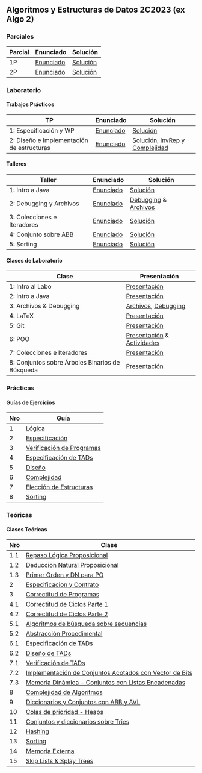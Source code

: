 ## Algoritmos y Estructuras de Datos 2C2023 (ex Algo 2)


### Parciales
| Parcial | Enunciado | Solución |
| - | - | - |
| 1P | [Enunciado](https://github.com/arielbakal/uba_aed/blob/main/parciales/1/enunciado.pdf) | [Solución](https://github.com/arielbakal/uba_aed/blob/main/parciales/1/solucion.pdf) |
| 2P | [Enunciado](https://github.com/arielbakal/uba_aed/blob/main/parciales/2/enunciado.pdf) | [Solución](https://github.com/arielbakal/uba_aed/blob/main/parciales/2/solucion.pdf) |

### Laboratorio

#### Trabajos Prácticos
| TP | Enunciado | Solución | 
|-----|-------------------------------------------------------------------------- |-------------------------------------------------------------------------| 
| 1: Especificación y WP | [Enunciado](https://github.com/arielbakal/uba_aed/blob/main/tps/tp1/enunciado.pdf) | [Solución](https://github.com/arielbakal/uba_aed/blob/main/tps/tp1/solucion.pdf) | 
| 2: Diseño e Implementación de estructuras | [Enunciado](https://github.com/arielbakal/uba_aed/blob/main/tps/tp2/enunciado.pdf) | [Solución](https://github.com/arielbakal/uba_aed/blob/main/tps/tp2/estudiantes/src/main/java/aed/SistemaCNE.java), [InvRep y Complejidad](https://github.com/arielbakal/uba_aed/blob/main/tps/tp2/Invariante%20y%20Complejidades.pdf) |  

#### Talleres
| Taller  | Enunciado | Solución |
|-------|-----------|----------|
| 1: Intro a Java | [Enunciado](https://github.com/arielbakal/uba_aed/blob/main/laboratorio/talleres/1/enunciado.pdf) | [Solución](https://github.com/arielbakal/uba_aed/blob/main/laboratorio/talleres/1/Funciones.java) |  
| 2: Debugging y Archivos | [Enunciado](https://github.com/arielbakal/uba_aed/blob/main/laboratorio/talleres/2/estudiantes/enunciado.pdf) | [Debugging](https://github.com/arielbakal/uba_aed/blob/main/laboratorio/talleres/2/estudiantes/src/main/java/aed/Debugging.java) & [Archivos](https://github.com/arielbakal/uba_aed/blob/main/laboratorio/talleres/2/estudiantes/src/main/java/aed/Archivos.java) | 
| 3: Colecciones e Iteradores | [Enunciado](https://github.com/arielbakal/uba_aed/blob/main/laboratorio/talleres/3/enunciado.pdf) | [Solución](https://github.com/arielbakal/uba_aed/blob/main/laboratorio/talleres/3/src/main/java/aed/ListaEnlazada.java) | 
| 4: Conjunto sobre ABB | [Enunciado](https://github.com/arielbakal/uba_aed/blob/main/laboratorio/talleres/4/enunciado.pdf) | [Solución](https://github.com/arielbakal/uba_aed/blob/main/laboratorio/talleres/4/src/main/java/aed/ABB.java) | 
| 5: Sorting | [Enunciado](https://github.com/arielbakal/uba_aed/blob/main/laboratorio/talleres/5/enunciado.pdf) | [Solución](https://github.com/arielbakal/uba_aed/blob/main/laboratorio/talleres/5/src/main/java/aed/InternetToolkit.java) | 

#### Clases de Laboratorio
| Clase | Presentación |
| - | - | 
| 1: Intro al Labo | [Presentación](https://github.com/arielbakal/uba_aed/blob/main/laboratorio/clases/1%20-%20Intro%20al%20Labo/Intro%20al%20Labo.pdf) | 
| 2: Intro a Java | [Presentación](https://github.com/arielbakal/uba_aed/blob/main/laboratorio/clases/2%20-%20Intro%20a%20Java/Intro%20a%20Java.pdf) | 
| 3: Archivos & Debugging | [Archivos](https://github.com/arielbakal/uba_aed/blob/main/laboratorio/clases/3%20-%20Debugging%20y%20Archivos/Archivos.pdf), [Debugging](https://github.com/arielbakal/uba_aed/blob/main/laboratorio/clases/3%20-%20Debugging%20y%20Archivos/Debugging.pdf) | 
| 4: LaTeX | [Presentación](https://github.com/arielbakal/uba_aed/blob/main/laboratorio/clases/4%20-%20LaTeX/LaTeX.pdf) | 
| 5: Git | [Presentación](https://github.com/arielbakal/uba_aed/blob/main/laboratorio/clases/5%20-%20Git/Git.pdf) | 
| 6: POO | [Presentación](https://github.com/arielbakal/uba_aed/blob/main/laboratorio/clases/6%20-%20POO/POO.pdf) & [Actividades](https://github.com/arielbakal/uba_aed/tree/main/laboratorio/clases/6%20-%20POO/POO/src/main/java/aed) | 
| 7: Colecciones e Iteradores | [Presentación](https://github.com/arielbakal/uba_aed/blob/main/laboratorio/clases/7%20-%20Colecciones%20e%20Iteradores/Colecciones%20e%20Iteradores.pdf) | 
| 8: Conjuntos sobre Árboles Binarios de Búsqueda | [Presentación](https://github.com/arielbakal/uba_aed/blob/main/laboratorio/clases/8%20-%20Conjuntos%20sobre%20%C3%81rboles%20Binarios%20de%20B%C3%BAsqueda/Conjuntos%20sobre%20%C3%81rboles%20Binarios%20de%20B%C3%BAsqueda.pdf) | 

### Prácticas

#### Guías de Ejercicios
| Nro | Guía |
| -- | --|
| 1 | [Lógica](https://github.com/arielbakal/uba_aed/blob/main/practicas/guias/Practica%201%20-%20Logica.pdf) |
| 2 | [Especificación](https://github.com/arielbakal/uba_aed/blob/main/practicas/guias/Practica%202%20-%20Especificaci%C3%B3n.pdf) |
| 3 | [Verificación de Programas](https://github.com/arielbakal/uba_aed/blob/main/practicas/guias/Practica%203%20-%20Verificaci%C3%B3n%20de%20programas.pdf) |
| 4 | [Especificación de TADs](https://github.com/arielbakal/uba_aed/blob/main/practicas/guias/Practica%204%20-%20Especificaci%C3%B3n%20de%20TADs.pdf) |
| 5 | [Diseño](https://github.com/arielbakal/uba_aed/blob/main/practicas/guias/Practica%205%20-%20Dise%C3%B1o.pdf) |
| 6 | [Complejidad](https://github.com/arielbakal/uba_aed/blob/main/practicas/guias/Practica%206%20-%20Complejidad.pdf) |
| 7 | [Elección de Estructuras](https://github.com/arielbakal/uba_aed/blob/main/practicas/guias/Practica%207%20-%20Elecci%C3%B3n%20de%20Estructuras.pdf) |
| 8 | [Sorting](https://github.com/arielbakal/uba_aed/blob/main/practicas/guias/Practica%208%20-%20Sorting.pdf) |



### Teóricas

#### Clases Teóricas
| Nro | Clase |
|-------|-----------|
| 1.1  | [Repaso Lógica Proposicional](https://github.com/arielbakal/uba_aed/blob/main/teoricas/1.1%20-%20Repaso%20Proposicional.pdf) | 
| 1.2  | [Deduccion Natural Proposicional](https://github.com/arielbakal/uba_aed/blob/main/teoricas/1.2%20-%20Deduccion%20Natural%20Proposicional.pdf) | 
| 1.3  | [Primer Orden y DN para PO](https://github.com/arielbakal/uba_aed/blob/main/teoricas/1.3%20-%20Primer%20Orden%20y%20DN%20para%20PO.pdf) | 
| 2  | [Especificacion y Contrato](https://github.com/arielbakal/uba_aed/blob/main/teoricas/2%20-%20Especificacion%20y%20Contrato.pdf) | 
| 3  | [Correctitud de Programas](https://github.com/arielbakal/uba_aed/blob/main/teoricas/3%20-%20Correctitud%20de%20Programas.pdf) | 
| 4.1  | [Correctitud de Ciclos Parte 1](https://github.com/arielbakal/uba_aed/blob/main/teoricas/4.1%20-%20Correctitud%20de%20Ciclos%20Parte%201.pdf) | 
| 4.2  | [Correctitud de Ciclos Parte 2](https://github.com/arielbakal/uba_aed/blob/main/teoricas/4.2%20-%20Correctitud%20de%20Ciclos%20Parte%202.pdf) | 
| 5.1  | [Algoritmos de búsqueda sobre secuencias](https://github.com/arielbakal/uba_aed/blob/main/teoricas/5.1%20-%20Algoritmos%20de%20b%C3%BAsqueda%20sobre%20secuencias.pdf) | 
| 5.2  | [Abstracción Procedimental](https://github.com/arielbakal/uba_aed/blob/main/teoricas/5.2%20-%20Abstracci%C3%B3n%20Procedimental.pdf) | 
| 6.1  | [Especificación de TADs](https://github.com/arielbakal/uba_aed/blob/main/teoricas/6.1%20-%20Especificaci%C3%B3n%20de%20TADs.pdf) | 
| 6.2  | [Diseño de TADs](https://github.com/arielbakal/uba_aed/blob/main/teoricas/6.2%20-%20Dise%C3%B1o%20de%20TADs.pdf) | 
| 7.1  | [Verificación de TADs](https://github.com/arielbakal/uba_aed/blob/main/teoricas/7.1%20-%20Verificaci%C3%B3n%20de%20TADs.pdf) | 
| 7.2  | [Implementación de Conjuntos Acotados con Vector de Bits](https://github.com/arielbakal/uba_aed/blob/main/teoricas/7.2%20-%20Implementaci%C3%B3n%20de%20Conjuntos%20Acotados%20con%20Vector%20de%20Bits.pdf) | 
| 7.3  | [Memoria Dinámica - Conjuntos con Listas Encadenadas](https://github.com/arielbakal/uba_aed/blob/main/teoricas/7.3%20-%20Memoria%20Din%C3%A1mica%20-%20Conjuntos%20con%20Listas%20Encadenadas.pdf) | 
| 8  | [Complejidad de Algoritmos](https://github.com/arielbakal/uba_aed/blob/main/teoricas/8%20-%20Complejidad%20de%20Algoritmos.pdf) | 
| 9  | [Diccionarios y Conjuntos con ABB y AVL](https://github.com/arielbakal/uba_aed/blob/main/teoricas/9%20-%20Diccionarios%20y%20Conjuntos%20con%20ABB%20y%20AVLArchivo.pdf) | 
| 10  | [Colas de prioridad - Heaps](https://github.com/arielbakal/uba_aed/blob/main/teoricas/10%20-%20Colas%20de%20prioridad%20-%20Heaps.pdf) | 
| 11  | [Conjuntos y diccionarios sobre Tries](https://github.com/arielbakal/uba_aed/blob/main/teoricas/11%20-%20Conjuntos%20y%20diccionarios%20sobre%20Tries.pdf) | 
| 12  | [Hashing](https://github.com/arielbakal/uba_aed/blob/main/teoricas/12%20-%20Hashing.pdf) | 
| 13  | [Sorting](https://github.com/arielbakal/uba_aed/blob/main/teoricas/13%20-%20Sorting.pdf) | 
| 14 | [Memoria Externa](https://github.com/arielbakal/uba_aed/blob/main/teoricas/14%20-%20Memoria%20Externa.pdf) |
| 15 | [Skip Lists & Splay Trees](https://github.com/arielbakal/uba_aed/blob/main/teoricas/15%20-%20Skip%20Lists%20%26%20Splay%20Trees.pdf) |























